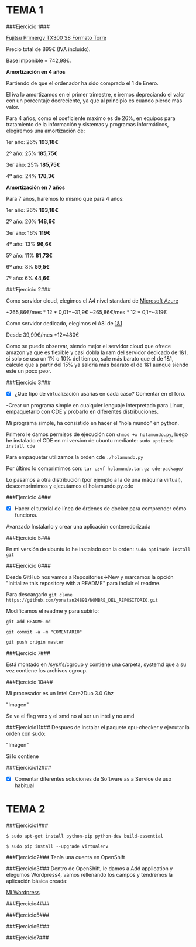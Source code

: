 TEMA 1
=========

###Ejercicio 1###

[Fujitsu Primergy TX300 S8 Formato Torre](http://www.pccomponentes.com/fujitsu_primergy_tx300_s8_formato_torre.html)

Precio total de 899€ (IVA incluido).

Base imponible = 742,98€.

**Amortización en 4 años**

Partiendo de que el ordenador ha sido comprado el 1 de Enero.

El iva lo amortizamos en el primer trimestre, e iremos depreciando el valor con un porcentaje decreciente, ya que al principio es cuando pierde más valor.

Para 4 años, como el coeficiente maximo es de 26%, en equipos para tratamiento de la información y sistemas y programas informáticos, 
elegiremos una amortización de:

1er año: 26%  **193,18€**

2º año:  25%  **185,75€**

3er año: 25%  **185,75€**

4º año:  24%  **178,3€**

**Amortización en 7 años**

Para 7 años, haremos lo mismo que para 4 años:

1er año: 26%  **193,18€**

2º año:  20%  **148,6€**

3er año: 16%  **119€**

4º año:  13%  **96,6€**

5º año:  11%  **81,73€**

6º año:  8%   **59,5€**

7º año:  6%   **44,6€**

###Ejercicio 2###

Como servidor cloud, elegimos el A4 nivel standard de [Microsoft Azure](http://azure.microsoft.com/es-es/pricing/details/virtual-machines/#Linux)

~265,86€/mes * 12 * 0,01=~31,9€
~265,86€/mes * 12 * 0,1=~319€

Como servidor dedicado, elegimos el A8i de [1&1](http://www.1and1.es/server-dedicated-l?linkOrigin=servidores-dedicados&linkId=ct.btn.server-dedicated-l)

Desde 39,99€/mes *12=480€

Como se puede observar, siendo mejor el servidor cloud que ofrece amazon ya que es flexible y casi dobla la ram del servidor dedicado de 1&1, si solo se usa un 1% o 10% del tiempo, sale más barato que el de 1&1, calculo que a partir del 15% ya saldria más baarato el de 1&1 aunque siendo este un poco peor.


###Ejercicio 3###

* [X] ¿Qué tipo de virtualización usarías en cada caso? Comentar en el foro.

-Crear un programa simple en cualquier lenguaje interpretado para Linux, empaquetarlo con CDE y probarlo en diferentes distribuciones.

Mi programa simple, ha consistido en hacer el "hola mundo" en python.

Primero le damos permisos de ejecución con `chmod +x holamundo.py`, luego he instalado el CDE en mi version de ubuntu mediante: 
`sudo aptitude install cde`

Para empaquetar utilizamos la órden cde `./holamundo.py`

Por último lo comprimimos con: `tar czvf holamundo.tar.gz cde-package/`

Lo pasamos a otra distribución (por ejemplo a la de una máquina virtual), descomprimimos y ejecutamos el holamundo.py.cde

###Ejercicio 4###

* [X] Hacer el tutorial de línea de órdenes de docker para comprender cómo funciona.

Avanzado Instalarlo y crear una aplicación contenedorizada

###Ejercicio 5###

En mi versión de ubuntu lo he instalado con la orden: `sudo aptitude install git`

###Ejercicio 6###

Desde GitHub nos vamos a Repositories->New y marcamos la opción "Initialize this repository with a README" para incluir el readme.

Para descargarlo `git clone https://github.com/yonatan24891/NOMBRE_DEL_REPOSITORIO.git`

Modificamos el readme y para subirlo:

`git add README.md`

`git commit -a -m "COMENTARIO"`

`git push origin master`

###Ejercicio 7###

Está montado en /sys/fs/cgroup y contiene una carpeta, systemd que a su vez contiene los archivos cgroup.

###Ejercicio 10###

Mi procesador es un Intel Core2Duo 3.0 Ghz

"Imagen"

Se ve el flag vmx y el smd no al ser un intel y no amd

###Ejercicio11###
Despues de instalar el paquete cpu-checker y ejecutar la orden con sudo:

"Imagen"

Si lo contiene

###Ejercicio12###

* [X] Comentar diferentes soluciones de Software as a Service de uso habitual

TEMA 2
=========

###Ejercicio1###

`$ sudo apt-get install python-pip python-dev build-essential`
 
`$ sudo pip install --upgrade virtualenv`

###Ejercicio2###
Tenía una cuenta en OpenShift

###Ejercicio3###
Dentro de OpenShift, le damos a Add application y elegumos Wordpress4, vamos rellenando los campos y tendremos la aplicación básica creada:

[Mi Wordpress](http://php-yonatan24891.rhcloud.com/)

###Ejercicio4###


###Ejercicio5###

###Ejercicio6###

###Ejercicio7###

